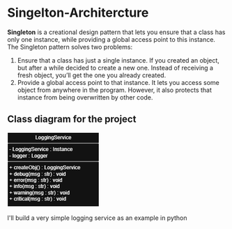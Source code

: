 # Singelton-Architercture
**Singleton** is a creational design pattern that lets you ensure that
a class has only one instance, while providing a global access
point to this instance.
The Singleton pattern solves two problems:
1. Ensure that a class has just a single instance. If you created an
object, but after a while decided to create a new one. Instead of
receiving a fresh object, you’ll get the one you already created.
2. Provide a global access point to that instance. It lets you access
some object from anywhere in the program. However, it also protects
that instance from being overwritten by other code.
<h2>Class diagram for the project</h2>

![image alt](https://github.com/EwanMelibari/Singelton-Architercture/blob/main/Logging%20service%20class%20Diagram-Page-1.drawio.png)
<p>I'll build a very simple logging service as an example in python</p>
